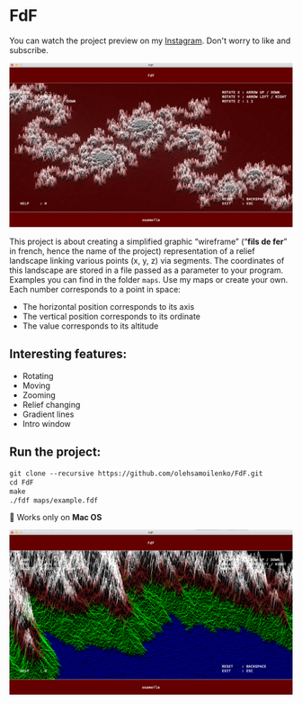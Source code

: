 FdF
=====

You can watch the project preview on my [Instagram](https://www.instagram.com/p/Bl_LoxZAw2B/).
Don't worry to like and subscribe.

![Picture](https://github.com/olehsamoilenko/resources/blob/master/FdF/julia.png)

This project is about creating a simplified graphic “wireframe” (“**fils de fer**” in french,
hence the name of the project) representation of a relief landscape linking various points
(x, y, z) via segments. The coordinates of this landscape are stored in a file passed as
a parameter to your program. Examples you can find in the folder ```maps```.
Use my maps or create your own.
Each number corresponds to a point in space:
* The horizontal position corresponds to its axis
* The vertical position corresponds to its ordinate
* The value corresponds to its altitude

Interesting features:
-----
* Rotating
* Moving
* Zooming
* Relief changing
* Gradient lines
* Intro window

Run the project:
-----
```
git clone --recursive https://github.com/olehsamoilenko/FdF.git
cd FdF
make
./fdf maps/example.fdf
```
:green_apple: Works only on **Mac OS**

![Picture](https://github.com/olehsamoilenko/resources/blob/master/FdF/t1.png)
